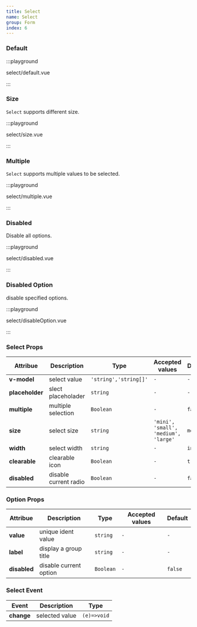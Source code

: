 ```yaml
---
title: Select
name: Select
group: Form
index: 6
---
```


### Default

:::playground

select/default.vue

:::

### Size

`Select` supports different size.

:::playground

select/size.vue

:::

### Multiple

`Select` supports multiple values to be selected.

:::playground

select/multiple.vue

:::

### Disabled

Disable all options.

:::playground

select/disabled.vue

:::

### Disabled Option

disable specified options.

:::playground

select/disableOption.vue

:::

### Select Props

| Attribue        | Description           | Type                  | Accepted values                      | Default   |
| --------------- | --------------------- | --------------------- | ------------------------------------ | --------- |
| **v-model**     | select value          | `'string','string[]'` | `-`                                  | `-`       |
| **placeholder** | slect placeholader    | `string`              | `-`                                  | `-`       |
| **multiple**    | multiple selection    | `Boolean`             | `-`                                  | `false`   |
| **size**        | select size           | `string`              | `'mini', 'small', 'medium', 'large'` | `medium`  |
| **width**       | select width          | `string`              | `-`                                  | `initial` |
| **clearable**   | clearable icon        | `Boolean`             | `-`                                  | `true`    |
| **disabled**    | disable current radio | `Boolean`             | `-`                                  | `false`   |

### Option Props

| Attribue     | Description            | Type      | Accepted values | Default |
| ------------ | ---------------------- | --------- | --------------- | ------- |
| **value**    | unique ident value     | `string`  | `-`             | `-`     |
| **label**    | display a group title  | `string`  | `-`             | `-`     |
| **disabled** | disable current option | `Boolean` | `-`             | `false` |

### Select Event

| Event      | Description    | Type        |
| ---------- | -------------- | ----------- |
| **change** | selected value | `(e)=>void` |
